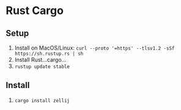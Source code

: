 # Rust Cargo


## Setup
1. Install on MacOS/Linux: `curl --proto '=https' --tlsv1.2 -sSf https://sh.rustup.rs | sh`
1. Install Rust...cargo...
1. `rustup update stable`

## Install
1. `cargo install zellij`
